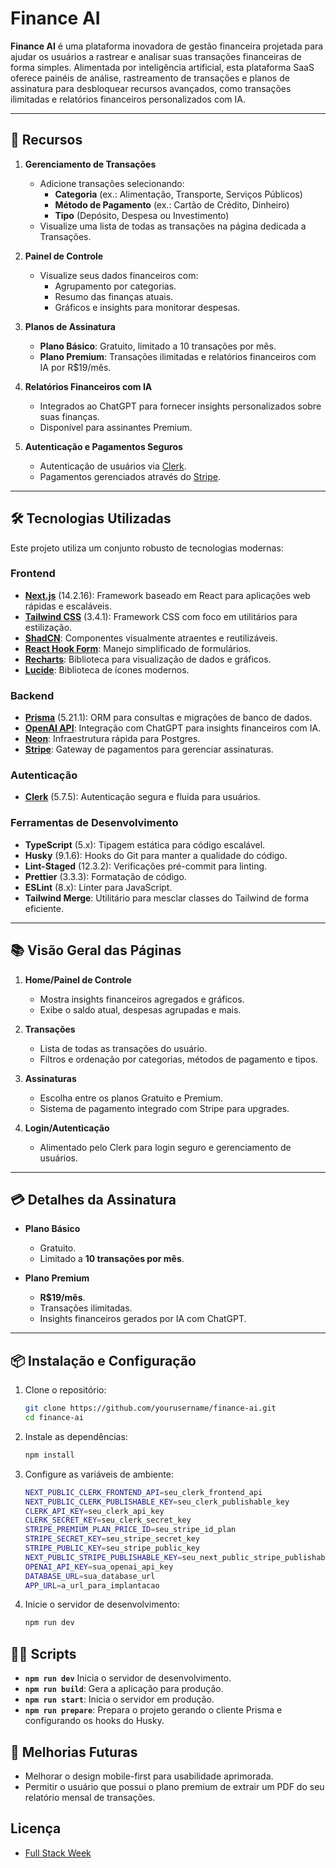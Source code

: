 # Finance AI

**Finance AI** é uma plataforma inovadora de gestão financeira projetada para ajudar os usuários a rastrear e analisar suas transações financeiras de forma simples. Alimentada por inteligência artificial, esta plataforma SaaS oferece painéis de análise, rastreamento de transações e planos de assinatura para desbloquear recursos avançados, como transações ilimitadas e relatórios financeiros personalizados com IA.

---

## 🚀 Recursos

1. **Gerenciamento de Transações**

   - Adicione transações selecionando:
     - **Categoria** (ex.: Alimentação, Transporte, Serviços Públicos)
     - **Método de Pagamento** (ex.: Cartão de Crédito, Dinheiro)
     - **Tipo** (Depósito, Despesa ou Investimento)
   - Visualize uma lista de todas as transações na página dedicada a Transações.

2. **Painel de Controle**

   - Visualize seus dados financeiros com:
     - Agrupamento por categorias.
     - Resumo das finanças atuais.
     - Gráficos e insights para monitorar despesas.

3. **Planos de Assinatura**

   - **Plano Básico**: Gratuito, limitado a 10 transações por mês.
   - **Plano Premium**: Transações ilimitadas e relatórios financeiros com IA por R$19/mês.

4. **Relatórios Financeiros com IA**

   - Integrados ao ChatGPT para fornecer insights personalizados sobre suas finanças.
   - Disponível para assinantes Premium.

5. **Autenticação e Pagamentos Seguros**
   - Autenticação de usuários via [Clerk](https://clerk.dev/).
   - Pagamentos gerenciados através do [Stripe](https://stripe.com/).

---

## 🛠️ Tecnologias Utilizadas

Este projeto utiliza um conjunto robusto de tecnologias modernas:

### **Frontend**

- **[Next.js](https://nextjs.org/)** (14.2.16): Framework baseado em React para aplicações web rápidas e escaláveis.
- **[Tailwind CSS](https://tailwindcss.com/)** (3.4.1): Framework CSS com foco em utilitários para estilização.
- **[ShadCN](https://ui.shadcn.com/)**: Componentes visualmente atraentes e reutilizáveis.
- **[React Hook Form](https://react-hook-form.com/)**: Manejo simplificado de formulários.
- **[Recharts](https://recharts.org/)**: Biblioteca para visualização de dados e gráficos.
- **[Lucide](https://lucide.dev/)**: Biblioteca de ícones modernos.

### **Backend**

- **[Prisma](https://www.prisma.io/)** (5.21.1): ORM para consultas e migrações de banco de dados.
- **[OpenAI API](https://openai.com/api/)**: Integração com ChatGPT para insights financeiros com IA.
- **[Neon](https://neon.tech/)**: Infraestrutura rápida para Postgres.
- **[Stripe](https://stripe.com/)**: Gateway de pagamentos para gerenciar assinaturas.

### **Autenticação**

- **[Clerk](https://clerk.dev/)** (5.7.5): Autenticação segura e fluida para usuários.

### **Ferramentas de Desenvolvimento**

- **TypeScript** (5.x): Tipagem estática para código escalável.
- **Husky** (9.1.6): Hooks do Git para manter a qualidade do código.
- **Lint-Staged** (12.3.2): Verificações pré-commit para linting.
- **Prettier** (3.3.3): Formatação de código.
- **ESLint** (8.x): Linter para JavaScript.
- **Tailwind Merge**: Utilitário para mesclar classes do Tailwind de forma eficiente.

---

## 📚 Visão Geral das Páginas

1. **Home/Painel de Controle**

   - Mostra insights financeiros agregados e gráficos.
   - Exibe o saldo atual, despesas agrupadas e mais.

2. **Transações**

   - Lista de todas as transações do usuário.
   - Filtros e ordenação por categorias, métodos de pagamento e tipos.

3. **Assinaturas**

   - Escolha entre os planos Gratuito e Premium.
   - Sistema de pagamento integrado com Stripe para upgrades.

4. **Login/Autenticação**
   - Alimentado pelo Clerk para login seguro e gerenciamento de usuários.

---

## 💳 Detalhes da Assinatura

- **Plano Básico**

  - Gratuito.
  - Limitado a **10 transações por mês**.

- **Plano Premium**
  - **R$19/mês**.
  - Transações ilimitadas.
  - Insights financeiros gerados por IA com ChatGPT.

---

## 📦 Instalação e Configuração

1. Clone o repositório:

   ```bash
   git clone https://github.com/yourusername/finance-ai.git
   cd finance-ai

   ```

2. Instale as dependências:

   ```bash
   npm install

   ```

3. Configure as variáveis de ambiente:

   ```bash
   NEXT_PUBLIC_CLERK_FRONTEND_API=seu_clerk_frontend_api
   NEXT_PUBLIC_CLERK_PUBLISHABLE_KEY=seu_clerk_publishable_key
   CLERK_API_KEY=seu_clerk_api_key
   CLERK_SECRET_KEY=seu_clerk_secret_key
   STRIPE_PREMIUM_PLAN_PRICE_ID=seu_stripe_id_plan
   STRIPE_SECRET_KEY=seu_stripe_secret_key
   STRIPE_PUBLIC_KEY=seu_stripe_public_key
   NEXT_PUBLIC_STRIPE_PUBLISHABLE_KEY=seu_next_public_stripe_publishable_key
   OPENAI_API_KEY=sua_openai_api_key
   DATABASE_URL=sua_database_url
   APP_URL=a_url_para_implantacao

   ```

4. Inicie o servidor de desenvolvimento:

   ```bash
   npm run dev
   ```

## 🧑‍💻 Scripts

- **`npm run dev`** Inicia o servidor de desenvolvimento.
- **`npm run build`**: Gera a aplicação para produção.
- **`npm run start`**: Inicia o servidor em produção.
- **`npm run prepare`**: Prepara o projeto gerando o cliente Prisma e configurando os hooks do Husky.

## 🌟 Melhorias Futuras

- Melhorar o design mobile-first para usabilidade aprimorada.
- Permitir o usuário que possui o plano premium de extrair um PDF do seu relatório mensal de transações.

## Licença

- [Full Stack Week](https://lp.fullstackclub.com.br/)
